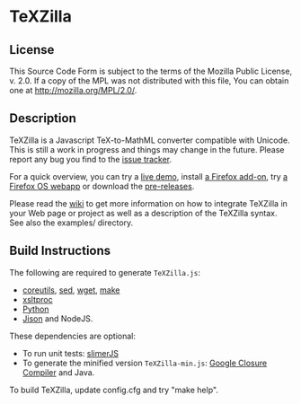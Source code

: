 TeXZilla
========

License
-------

This Source Code Form is subject to the terms of the Mozilla Public
License, v. 2.0. If a copy of the MPL was not distributed with this
file, You can obtain one at http://mozilla.org/MPL/2.0/.

Description
-----------

TeXZilla is a Javascript TeX-to-MathML converter compatible
with Unicode. This is still a work in progress and things may change in the
future. Please report any bug you find to the
[issue tracker](https://github.com/fred-wang/TeXZilla/issues?state=open).

For a quick overview, you can try a
[live demo](http://fred-wang.github.io/TeXZilla/), install
[a Firefox add-on](https://addons.mozilla.org/en-US/firefox/addon/texzilla/),
try [a Firefox OS webapp](http://r-gaia-cs.github.io/TeXZilla-webapp/)
or download the [pre-releases](https://github.com/fred-wang/TeXZilla/releases).

Please read the [wiki](https://github.com/fred-wang/TeXZilla/wiki) to get more
information on how to integrate TeXZilla in your Web page or project as well
as a description of the TeXZilla syntax. See also the examples/ directory.

Build Instructions
------------------

The following are required to generate `TeXZilla.js`:

- [coreutils](https://www.gnu.org/software/coreutils/), [sed](https://www.gnu.org/software/sed/), [wget](https://www.gnu.org/software/wget/), [make](https://www.gnu.org/software/make/)
- [xsltproc](http://xmlsoft.org/XSLT/xsltproc2.html)
- [Python](http://www.python.org/)
- [Jison](http://zaach.github.io/jison) and NodeJS.

These dependencies are optional:

- To run unit tests: [slimerJS](http://slimerjs.org/)
- To generate the minified version `TeXZilla-min.js`: [Google Closure Compiler](https://developers.google.com/closure/compiler/) and Java.

To build TeXZilla, update config.cfg and try "make help".
